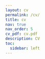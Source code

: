 ```yaml
---
layout: cv
permalink: /cv/
title: cv
nav: true
nav_order: 5
cv_pdf: cv.pdf
description: CV
toc:
  sidebar: left
---
```

